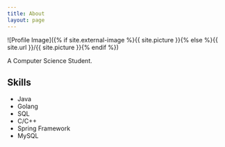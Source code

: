 ```yaml
---
title: About
layout: page
---
```

![Profile Image]({% if site.external-image %}{{ site.picture }}{% else %}{{ site.url }}/{{ site.picture }}{% endif %})


<p>A Computer Science Student.</p>

<h2>Skills</h2>

<ul class="skill-list">
	<li>Java</li>
	<li>Golang</li>
	<li>SQL</li>
	<li>C/C++</li>
	<li>Spring Framework</li>
	<li>MySQL</li>
</ul>

